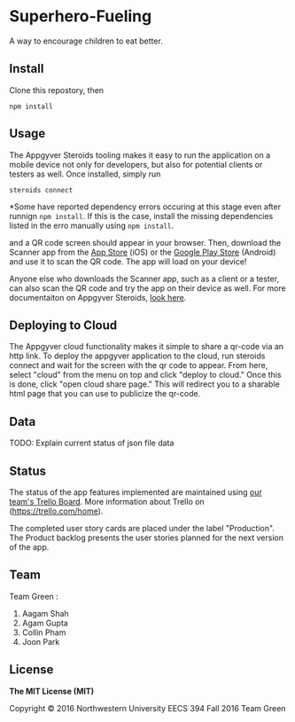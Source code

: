 # Superhero-Fueling
A way to encourage children to eat better.

## Install

Clone this repostory, then

	npm install

## Usage

The Appgyver Steroids tooling makes it easy to run the application on a mobile device not only for developers, but also for potential clients or testers as well. Once installed, simply run

	steroids connect

  *Some have reported dependency errors occuring at this stage even after runnign `npm install`. If this is the case, install the missing dependencies listed in the erro manually using `npm install`.
	
and a QR code screen should appear in your browser. Then, download the Scanner app from the [App Store](https://itunes.apple.com/us/app/appgyver-scanner/id575076515?mt=8) (iOS) or the [Google Play Store](https://play.google.com/store/apps/details?id=com.appgyver.freshandroid&hl=en) (Android) and use it to scan the QR code. The app will load on your device!

Anyone else who downloads the Scanner app, such as a client or a tester, can also scan the QR code and try the app on their device as well. For more documentaiton on Appgyver Steroids, [look here](https://play.google.com/store/apps/details?id=com.appgyver.freshandroid&hl=en).

## Deploying to Cloud

The Appgyver cloud functionality makes it simple to share a qr-code via an http link. To deploy the appgyver application to the cloud, run steroids connect and wait for the screen with the qr code to appear. From here, select "cloud" from the menu on top and click "deploy to cloud." Once this is done, click "open cloud share page." This will redirect you to a sharable html page that you can use to publicize the qr-code.

## Data

TODO: Explain current status of json file data

## Status

The status of the app features implemented are maintained using [our team's Trello Board](https://trello.com/b/GpERMUd6/user-stories
). More information about Trello on (https://trello.com/home).

The completed user story cards are placed under the label "Production". The Product backlog presents the user stories planned for the next version of the app.

## Team

Team Green :

1. Aagam Shah
2. Agam Gupta
3. Collin Pham
4. Joon Park

## License

**The MIT License (MIT)**

Copyright &copy; 2016 Northwestern University EECS 394 Fall 2016 Team Green